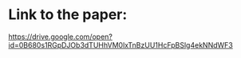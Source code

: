 # Link to the paper:

https://drive.google.com/open?id=0B680s1RGpDJOb3dTUHhVM0lxTnBzUU1HcFpBSlg4ekNNdWF3
